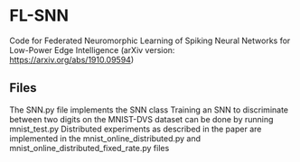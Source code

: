 # FL-SNN
Code for Federated Neuromorphic Learning of Spiking Neural Networks for Low-Power Edge Intelligence (arXiv version: https://arxiv.org/abs/1910.09594)

## Files
The SNN.py file implements the SNN class
Training an SNN to discriminate between two digits on the MNIST-DVS dataset can be done by running mnist_test.py
Distributed experiments as described in the paper are implemented in the mnist_online_distributed.py and mnist_online_distributed_fixed_rate.py files
